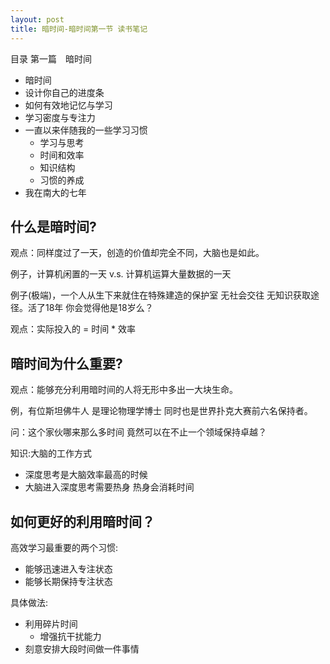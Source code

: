```yaml
---
layout: post
title: 暗时间-暗时间第一节 读书笔记
---
```


目录
第一篇　暗时间
- 暗时间
- 设计你自己的进度条
- 如何有效地记忆与学习
- 学习密度与专注力
- 一直以来伴随我的一些学习习惯
    - 学习与思考
    - 时间和效率
    - 知识结构
    - 习惯的养成
- 我在南大的七年
  
  
## 什么是暗时间? ##

观点：同样度过了一天，创造的价值却完全不同，大脑也是如此。

例子，计算机闲置的一天 v.s. 计算机运算大量数据的一天

例子(极端)，一个人从生下来就住在特殊建造的保护室 无社会交往 无知识获取途径。活了18年 你会觉得他是18岁么？

观点：实际投入的 = 时间 * 效率 


## 暗时间为什么重要? ##

观点：能够充分利用暗时间的人将无形中多出一大块生命。

例，有位斯坦佛牛人 是理论物理学博士 同时也是世界扑克大赛前六名保持者。

问：这个家伙哪来那么多时间 竟然可以在不止一个领域保持卓越？

知识:大脑的工作方式

- 深度思考是大脑效率最高的时候
- 大脑进入深度思考需要热身 热身会消耗时间


## 如何更好的利用暗时间？ ##

高效学习最重要的两个习惯:

- 能够迅速进入专注状态 
- 能够长期保持专注状态

具体做法:

- 利用碎片时间
  - 增强抗干扰能力 
- 刻意安排大段时间做一件事情
